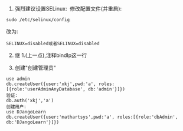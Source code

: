 1. 强烈建议设置SELinux: 
修改配置文件(并重启):   

```
sudo /etc/selinux/config
```
   
改为: 

```
SELINUX=disabled或者SELINUX=disabled
```

2. 继 1.(上一点),注释bindIp这一行

3. 创建"创建管理员" 

```
use admin 
db.createUser({user:'xkj',pwd:'a', roles:[{role:'userAdminAnyDatabase', db:'admin'}]}) 
验证: 
db.auth('xkj','a') 
创建用户: 
use DJangoLearn 
db.createUser({user:'mathartsys',pwd:'a', roles:[{role:'dbAdmin', db:'DJangoLearn'}]})
```

